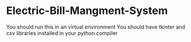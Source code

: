 # Electric-Bill-Mangment-System
You should run this in an virtual environment
You should have tkinter and csv libraries installed in your python compiler
